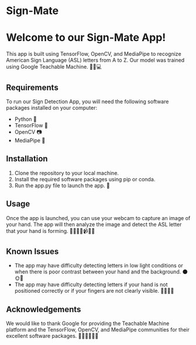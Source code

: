 
<body>
        <h1>Sign-Mate</h1>
	<h1>Welcome to our Sign-Mate App!</h1>
	<p>This app is built using TensorFlow, OpenCV, and MediaPipe to recognize American Sign Language (ASL) letters from A to Z. Our model was trained using Google Teachable Machine. 🤖🧠💻</p>
	<h2>Requirements</h2>
	<p>To run our Sign Detection App, you will need the following software packages installed on your computer:</p>
	<ul>
		<li>Python 🐍</li>
		<li>TensorFlow 🤖</li>
		<li>OpenCV 📷</li>
		<li>MediaPipe 🎥</li>
	</ul>
	<h2>Installation</h2>
	<ol>
		<li>Clone the repository to your local machine.</li>
		<li>Install the required software packages using pip or conda.</li>
		<li>Run the app.py file to launch the app. 🚀</li>
	</ol>
	<h2>Usage</h2>
	<p>Once the app is launched, you can use your webcam to capture an image of your hand. The app will then analyze the image and detect the ASL letter that your hand is forming. 👨‍👩‍👧‍👦📹👨‍💻</p>
	<h2>Known Issues</h2>
	<ul>
		<li>The app may have difficulty detecting letters in low light conditions or when there is poor contrast between your hand and the background. 🌑🌞🎥</li>
		<li>The app may have difficulty detecting letters if your hand is not positioned correctly or if your fingers are not clearly visible. 👋🏼🤚🏼</li>
	</ul>
	<h2>Acknowledgements</h2>
	<p>We would like to thank Google for providing the Teachable Machine platform and the TensorFlow, OpenCV, and MediaPipe communities for their excellent software packages. 🙏🏼👏🏼👨‍💻</p>
</body>
</html>
